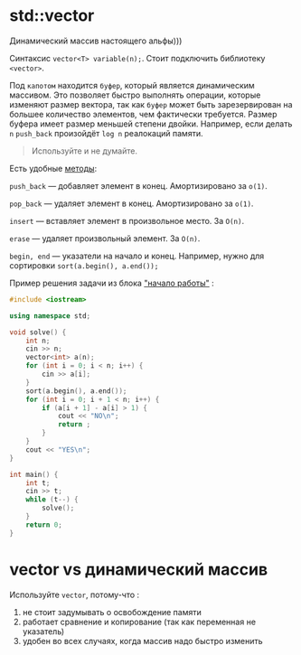 # std::vector

Динамический массив настоящего альфы)))

Синтаксис `vector<T> variable(n);`. Стоит подключить библиотеку `<vector>`.

Под `капотом` находится `буфер`, который является динамическим массивом. 
Это позволяет быстро выполнять операции, которые изменяют размер вектора, так как `буфер` может быть зарезервирован на большее количество элементов, чем фактически требуется. Размер буфера имеет размер меньшей степени двойки. Например, если делать `n` `push_back` произойдёт `log n` реалокаций памяти.

> Используйте и не думайте.

Есть удобные [методы](https://en.cppreference.com/w/cpp/container/vector): 

`push_back` &mdash; добавляет элемент в конец. Амортизировано за `o(1)`.

`pop_back` &mdash; удаляет элемент в конец. Амортизировано за `o(1)`.

`insert` &mdash; вставляет элемент в произвольное место. За `O(n)`.

`erase` &mdash; удаляет произвольный элемент. За `O(n)`.

`begin, end` &mdash; указатели на начало и конец. Например, нужно для сортировки `sort(a.begin(), a.end());`

Пример решения задачи из блока ["начало работы"](./examples.md) :

```cpp
#include <iostream>

using namespace std;

void solve() {
    int n;
    cin >> n;
    vector<int> a(n);
    for (int i = 0; i < n; i++) {
        cin >> a[i];
    }
    sort(a.begin(), a.end());
    for (int i = 0; i + 1 < n; i++) {
        if (a[i + 1] - a[i] > 1) {
            cout << "NO\n";
            return ;
        }
    }
    cout << "YES\n";
}

int main() {
    int t;
    cin >> t;
    while (t--) {
        solve();
    }
    return 0;
}
```

vector vs динамический массив
===

Используйте `vector`, потому-что : 

1. не стоит задумывать о освобождение памяти
2. работает сравнение и копирование (так как переменная не указатель)
3. удобен во всех случаях, когда массив надо быстро изменить

